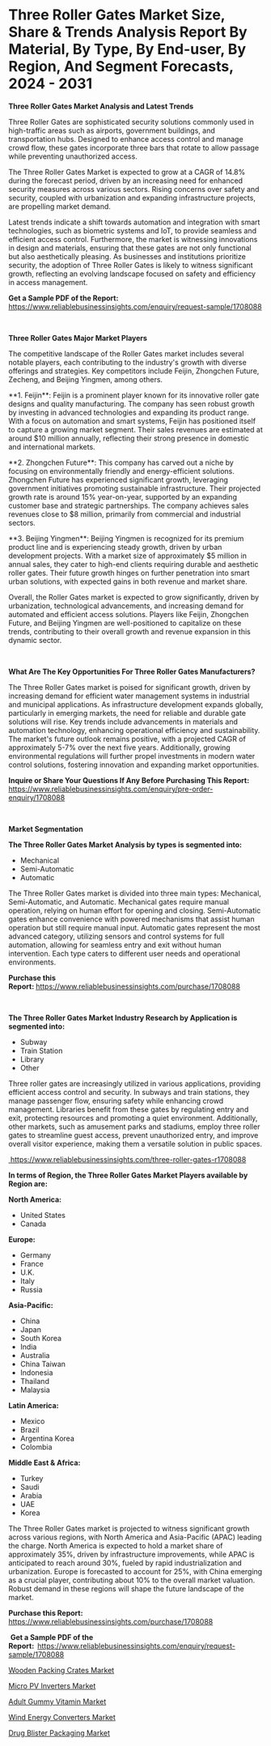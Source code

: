 <p><h1>Three Roller Gates Market Size, Share & Trends Analysis Report By Material, By Type, By End-user, By Region, And Segment Forecasts, 2024 - 2031</h1></p><p><strong>Three Roller Gates Market Analysis and Latest Trends</strong></p>
<p><p>Three Roller Gates are sophisticated security solutions commonly used in high-traffic areas such as airports, government buildings, and transportation hubs. Designed to enhance access control and manage crowd flow, these gates incorporate three bars that rotate to allow passage while preventing unauthorized access. </p><p>The Three Roller Gates Market is expected to grow at a CAGR of 14.8% during the forecast period, driven by an increasing need for enhanced security measures across various sectors. Rising concerns over safety and security, coupled with urbanization and expanding infrastructure projects, are propelling market demand. </p><p>Latest trends indicate a shift towards automation and integration with smart technologies, such as biometric systems and IoT, to provide seamless and efficient access control. Furthermore, the market is witnessing innovations in design and materials, ensuring that these gates are not only functional but also aesthetically pleasing. As businesses and institutions prioritize security, the adoption of Three Roller Gates is likely to witness significant growth, reflecting an evolving landscape focused on safety and efficiency in access management.</p></p>
<p><strong>Get a Sample PDF of the Report:&nbsp;</strong> <a href="https://www.reliablebusinessinsights.com/enquiry/request-sample/1708088?utm_campaign=118&utm_medium=2&utm_source=Github&utm_content=ia&utm_term=07102024&utm_id=three-roller-gates">https://www.reliablebusinessinsights.com/enquiry/request-sample/1708088</a></p>
<p>&nbsp;</p>
<p><strong>Three Roller Gates Major Market Players</strong></p>
<p><p>The competitive landscape of the Roller Gates market includes several notable players, each contributing to the industry's growth with diverse offerings and strategies. Key competitors include Feijin, Zhongchen Future, Zecheng, and Beijing Yingmen, among others.</p><p>**1. Feijin**: Feijin is a prominent player known for its innovative roller gate designs and quality manufacturing. The company has seen robust growth by investing in advanced technologies and expanding its product range. With a focus on automation and smart systems, Feijin has positioned itself to capture a growing market segment. Their sales revenues are estimated at around $10 million annually, reflecting their strong presence in domestic and international markets.</p><p>**2. Zhongchen Future**: This company has carved out a niche by focusing on environmentally friendly and energy-efficient solutions. Zhongchen Future has experienced significant growth, leveraging government initiatives promoting sustainable infrastructure. Their projected growth rate is around 15% year-on-year, supported by an expanding customer base and strategic partnerships. The company achieves sales revenues close to $8 million, primarily from commercial and industrial sectors.</p><p>**3. Beijing Yingmen**: Beijing Yingmen is recognized for its premium product line and is experiencing steady growth, driven by urban development projects. With a market size of approximately $5 million in annual sales, they cater to high-end clients requiring durable and aesthetic roller gates. Their future growth hinges on further penetration into smart urban solutions, with expected gains in both revenue and market share.</p><p>Overall, the Roller Gates market is expected to grow significantly, driven by urbanization, technological advancements, and increasing demand for automated and efficient access solutions. Players like Feijin, Zhongchen Future, and Beijing Yingmen are well-positioned to capitalize on these trends, contributing to their overall growth and revenue expansion in this dynamic sector.</p></p>
<p>&nbsp;</p>
<p><strong>What Are The Key Opportunities For Three Roller Gates Manufacturers?</strong></p>
<p><p>The Three Roller Gates market is poised for significant growth, driven by increasing demand for efficient water management systems in industrial and municipal applications. As infrastructure development expands globally, particularly in emerging markets, the need for reliable and durable gate solutions will rise. Key trends include advancements in materials and automation technology, enhancing operational efficiency and sustainability. The market's future outlook remains positive, with a projected CAGR of approximately 5-7% over the next five years. Additionally, growing environmental regulations will further propel investments in modern water control solutions, fostering innovation and expanding market opportunities.</p></p>
<p><strong>Inquire or Share Your Questions If Any Before Purchasing This Report:</strong> <a href="https://www.reliablebusinessinsights.com/enquiry/pre-order-enquiry/1708088?utm_campaign=118&utm_medium=2&utm_source=Github&utm_content=ia&utm_term=07102024&utm_id=three-roller-gates">https://www.reliablebusinessinsights.com/enquiry/pre-order-enquiry/1708088</a></p>
<p>&nbsp;</p>
<p><strong>Market Segmentation</strong></p>
<p><strong>The Three Roller Gates Market Analysis by types is segmented into:</strong></p>
<p><ul><li>Mechanical</li><li>Semi-Automatic</li><li>Automatic</li></ul></p>
<p><p>The Three Roller Gates market is divided into three main types: Mechanical, Semi-Automatic, and Automatic. Mechanical gates require manual operation, relying on human effort for opening and closing. Semi-Automatic gates enhance convenience with powered mechanisms that assist human operation but still require manual input. Automatic gates represent the most advanced category, utilizing sensors and control systems for full automation, allowing for seamless entry and exit without human intervention. Each type caters to different user needs and operational environments.</p></p>
<p><strong>Purchase this Report:&nbsp;</strong><a href="https://www.reliablebusinessinsights.com/purchase/1708088?utm_campaign=118&utm_medium=2&utm_source=Github&utm_content=ia&utm_term=07102024&utm_id=three-roller-gates">https://www.reliablebusinessinsights.com/purchase/1708088</a></p>
<p>&nbsp;</p>
<p><strong>The Three Roller Gates Market Industry Research by Application is segmented into:</strong></p>
<p><ul><li>Subway</li><li>Train Station</li><li>Library</li><li>Other</li></ul></p>
<p><p>Three roller gates are increasingly utilized in various applications, providing efficient access control and security. In subways and train stations, they manage passenger flow, ensuring safety while enhancing crowd management. Libraries benefit from these gates by regulating entry and exit, protecting resources and promoting a quiet environment. Additionally, other markets, such as amusement parks and stadiums, employ three roller gates to streamline guest access, prevent unauthorized entry, and improve overall visitor experience, making them a versatile solution in public spaces.</p></p>
<p><a href="https://www.reliablebusinessinsights.com/three-roller-gates-r1708088?utm_campaign=118&utm_medium=2&utm_source=Github&utm_content=ia&utm_term=07102024&utm_id=three-roller-gates">&nbsp;https://www.reliablebusinessinsights.com/three-roller-gates-r1708088</a></p>
<p><strong>In terms of Region, the Three Roller Gates Market Players available by Region are:</strong></p>
<p>
    <p> <strong> North America: </strong>
        <ul>
            <li>United States</li>
            <li>Canada</li>
        </ul>
        </p> 
    <p> <strong> Europe: </strong>
        <ul>
            <li>Germany</li>
            <li>France</li>
            <li>U.K.</li>
            <li>Italy</li>
            <li>Russia</li>
        </ul>
        </p> 
    <p> <strong> Asia-Pacific: </strong>
        <ul>
            <li>China</li>
            <li>Japan</li>
            <li>South Korea</li>
            <li>India</li>
            <li>Australia</li>
            <li>China Taiwan</li>
            <li>Indonesia</li>
            <li>Thailand</li>
            <li>Malaysia</li>
        </ul>
        </p> 
    <p> <strong> Latin America: </strong>
        <ul>
            <li>Mexico</li>
            <li>Brazil</li>
            <li>Argentina Korea</li>
            <li>Colombia</li>
        </ul>
        </p> 
    <p> <strong> Middle East & Africa: </strong>
        <ul>
            <li>Turkey</li>
            <li>Saudi</li>
            <li>Arabia</li>
            <li>UAE</li>
            <li>Korea</li>
        </ul>
    </p>
    </p>
<p><p>The Three Roller Gates market is projected to witness significant growth across various regions, with North America and Asia-Pacific (APAC) leading the charge. North America is expected to hold a market share of approximately 35%, driven by infrastructure improvements, while APAC is anticipated to reach around 30%, fueled by rapid industrialization and urbanization. Europe is forecasted to account for 25%, with China emerging as a crucial player, contributing about 10% to the overall market valuation. Robust demand in these regions will shape the future landscape of the market.</p></p>
<p><strong>Purchase this Report: </strong><a href="https://www.reliablebusinessinsights.com/purchase/1708088?utm_campaign=118&utm_medium=2&utm_source=Github&utm_content=ia&utm_term=07102024&utm_id=three-roller-gates">https://www.reliablebusinessinsights.com/purchase/1708088</a></p>
<p>&nbsp;<strong>Get a Sample PDF of the Report:&nbsp;&nbsp;</strong><a href="https://www.reliablebusinessinsights.com/enquiry/request-sample/1708088?utm_campaign=118&utm_medium=2&utm_source=Github&utm_content=ia&utm_term=07102024&utm_id=three-roller-gates">https://www.reliablebusinessinsights.com/enquiry/request-sample/1708088</a></p>
<p><strong></strong></p>
<p><p><a href="https://github.com/MatthewHernandez403/Market-Research-Report-List-1/blob/main/wooden-packing-crates-market.md?utm_campaign=118&utm_medium=2&utm_source=Github&utm_content=ia&utm_term=07102024&utm_id=three-roller-gates">Wooden Packing Crates Market</a></p><p><a href="https://issuu.com/reportprime-2/docs/micro-pv-inverters-market-size-2030_c27775f146b5df?utm_campaign=118&utm_medium=2&utm_source=Github&utm_content=ia&utm_term=07102024&utm_id=three-roller-gates">Micro PV Inverters Market</a></p><p><a href="https://www.linkedin.com/pulse/adult-gummy-vitamin-market-evolution-key-trends-regional-dynamics-kvp6f?utm_campaign=118&utm_medium=2&utm_source=Github&utm_content=ia&utm_term=07102024&utm_id=three-roller-gates">Adult Gummy Vitamin Market</a></p><p><a href="https://issuu.com/reportprime-2/docs/wind-energy-converters-market-size-_7cd594eb920cbd?utm_campaign=118&utm_medium=2&utm_source=Github&utm_content=ia&utm_term=07102024&utm_id=three-roller-gates">Wind Energy Converters Market</a></p><p><a href="https://www.linkedin.com/pulse/drug-blister-packaging-market-global-regional-analysis-focus-bl9hf?utm_campaign=118&utm_medium=2&utm_source=Github&utm_content=ia&utm_term=07102024&utm_id=three-roller-gates">Drug Blister Packaging Market</a></p></p>